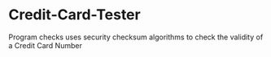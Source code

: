 # Credit-Card-Tester
Program checks uses security checksum algorithms to check the validity of a Credit Card Number
